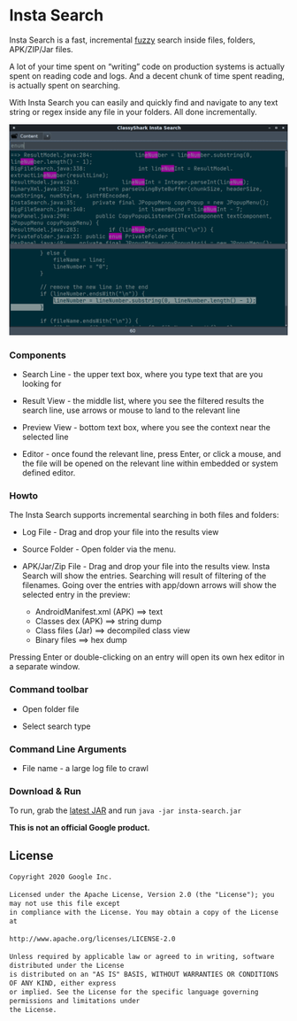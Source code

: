 # Insta Search

Insta Search is a fast, incremental [fuzzy](https://en.wikipedia.org/wiki/Approximate_string_matching) 
search inside files, folders, APK/ZIP/Jar files.

A lot of your time spent on “writing” code on production systems is actually spent on reading code and 
logs.  And a decent chunk of time spent reading, is actually spent on searching.

With Insta Search you can easily and quickly find and navigate
to any text string or regex inside any file in your folders. All done
incrementally.

![Image of InstaSearch](https://github.com/borisf/insta-search/blob/master/images/InstaSearch.png)

### Components
* Search Line - the upper text box, where you type text that are you looking for

* Result View - the middle list, where you see the filtered results
the search line, use arrows or mouse to land to the relevant line

* Preview View - bottom text box, where you see the context near the selected line

* Editor - once found the relevant line, press Enter, or click a mouse, and the file 
will be opened on the relevant line within embedded or system defined editor.

### Howto
The Insta Search supports incremental searching in both files and folders: 

* Log File - Drag and drop your file into the results view

* Source Folder - Open folder via the menu. 

* APK/Jar/Zip File - Drag and drop your file into the results view. Insta Search will show the entries. 
Searching will result of filtering of the filenames. Going over the entries with app/down arrows will
show the selected entry in the preview: 
    * AndroidManifest.xml (APK) ==> text 
    * Classes dex (APK) ==> string dump
    * Class files (Jar) ==> decompiled class view 
    * Binary files ==> hex dump   

Pressing Enter or double-clicking on an entry will open its own hex editor in a separate window.

### Command toolbar
* Open folder file

* Select search type

### Command Line Arguments

* File name - a large log file to crawl

### Download & Run
To run, grab the [latest JAR](https://github.com/borisf/insta-search/releases)
and run `java -jar insta-search.jar`

**This is not an official Google product.**

## License

```
Copyright 2020 Google Inc.

Licensed under the Apache License, Version 2.0 (the "License"); you may not use this file except
in compliance with the License. You may obtain a copy of the License at

http://www.apache.org/licenses/LICENSE-2.0

Unless required by applicable law or agreed to in writing, software distributed under the License
is distributed on an "AS IS" BASIS, WITHOUT WARRANTIES OR CONDITIONS OF ANY KIND, either express
or implied. See the License for the specific language governing permissions and limitations under
the License.
```
